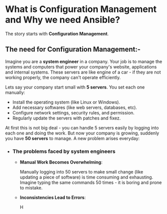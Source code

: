 # What is Configuration Management and Why we need Ansible?

The story starts with **Configuration Management**.

## The need for Configuration Management:-

Imagine you are a **system engineer** in a company. Your job is to manage the systems and computers that power your company's website, applications and internal systems. These servers are like engine of a car - if they are not working properly, the company can't operate efficiently.

Lets say your company start small with **5 servers**. You set each one manually:
- Install the operating system (like Linux or Windows).
- Add necessary softwares (like web servers, databases, etc).
- Configure network settings, security rules, and permission.
- Regularly update the servers with patches and fixez.

At first this is not big deal - you can handle 5 servers easily by logging into each one and doing the work. But now your company is growing, suddenly you have **50 servers** to manage. A new problem arises everyday:

- ### The problems faced by system engineers

  - **Manual Work Becomes Overwhelming**:

    Manually logging into 50 servers to make small change (like updating a piece of software) is time consuming and exhausting. Imagine typing the same commands 50 times - it is boring and prone to mistake.

  - **Inconsistencies Lead to Errors**:

    H
